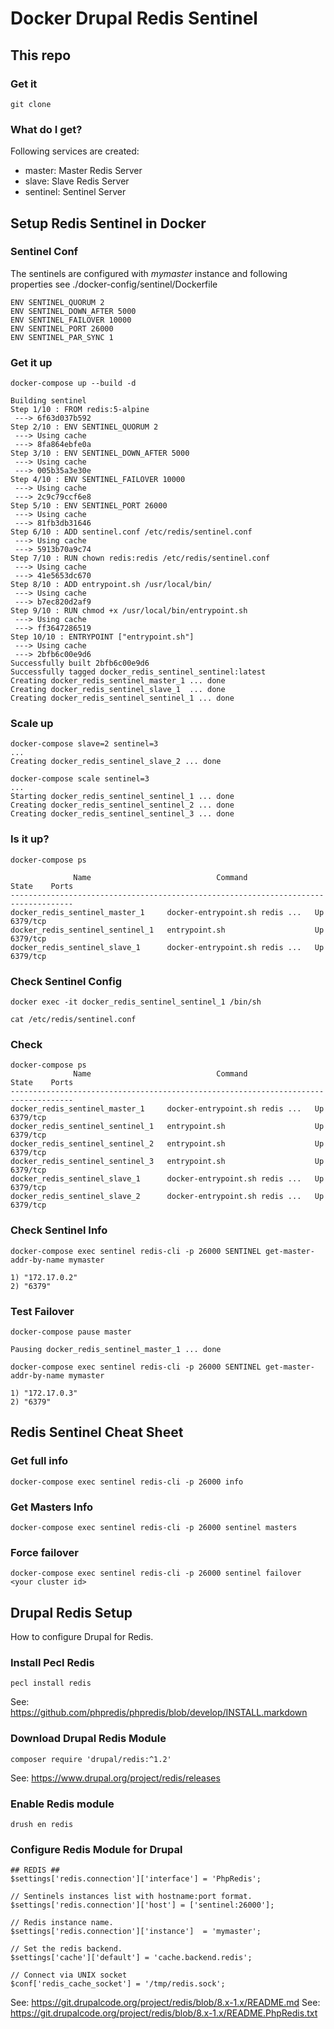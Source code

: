# Docker Drupal Redis Sentinel

## This repo
### Get it
```
git clone 
```

### What do I get?
Following services are created:

* master: Master Redis Server
* slave: Slave Redis Server
* sentinel: Sentinel Server

## Setup Redis Sentinel in Docker
### Sentinel Conf
The sentinels are configured with *mymaster* instance and following properties 
see ./docker-config/sentinel/Dockerfile

```
ENV SENTINEL_QUORUM 2
ENV SENTINEL_DOWN_AFTER 5000
ENV SENTINEL_FAILOVER 10000
ENV SENTINEL_PORT 26000
ENV SENTINEL_PAR_SYNC 1
```

### Get it up
```
docker-compose up --build -d

Building sentinel
Step 1/10 : FROM redis:5-alpine
 ---> 6f63d037b592
Step 2/10 : ENV SENTINEL_QUORUM 2
 ---> Using cache
 ---> 8fa864ebfe0a
Step 3/10 : ENV SENTINEL_DOWN_AFTER 5000
 ---> Using cache
 ---> 005b35a3e30e
Step 4/10 : ENV SENTINEL_FAILOVER 10000
 ---> Using cache
 ---> 2c9c79ccf6e8
Step 5/10 : ENV SENTINEL_PORT 26000
 ---> Using cache
 ---> 81fb3db31646
Step 6/10 : ADD sentinel.conf /etc/redis/sentinel.conf
 ---> Using cache
 ---> 5913b70a9c74
Step 7/10 : RUN chown redis:redis /etc/redis/sentinel.conf
 ---> Using cache
 ---> 41e5653dc670
Step 8/10 : ADD entrypoint.sh /usr/local/bin/
 ---> Using cache
 ---> b7ec820d2af9
Step 9/10 : RUN chmod +x /usr/local/bin/entrypoint.sh
 ---> Using cache
 ---> ff3647286519
Step 10/10 : ENTRYPOINT ["entrypoint.sh"]
 ---> Using cache
 ---> 2bfb6c00e9d6
Successfully built 2bfb6c00e9d6
Successfully tagged docker_redis_sentinel_sentinel:latest
Creating docker_redis_sentinel_master_1 ... done
Creating docker_redis_sentinel_slave_1  ... done
Creating docker_redis_sentinel_sentinel_1 ... done
```

### Scale up
```
docker-compose slave=2 sentinel=3
...
Creating docker_redis_sentinel_slave_2 ... done

docker-compose scale sentinel=3
...
Starting docker_redis_sentinel_sentinel_1 ... done
Creating docker_redis_sentinel_sentinel_2 ... done
Creating docker_redis_sentinel_sentinel_3 ... done
```

### Is it up?
```
docker-compose ps

              Name                            Command               State    Ports
------------------------------------------------------------------------------------
docker_redis_sentinel_master_1     docker-entrypoint.sh redis ...   Up      6379/tcp
docker_redis_sentinel_sentinel_1   entrypoint.sh                    Up      6379/tcp
docker_redis_sentinel_slave_1      docker-entrypoint.sh redis ...   Up      6379/tcp
```

### Check Sentinel Config
```
docker exec -it docker_redis_sentinel_sentinel_1 /bin/sh

cat /etc/redis/sentinel.conf
```

### Check
```
docker-compose ps
              Name                            Command               State    Ports
------------------------------------------------------------------------------------
docker_redis_sentinel_master_1     docker-entrypoint.sh redis ...   Up      6379/tcp
docker_redis_sentinel_sentinel_1   entrypoint.sh                    Up      6379/tcp
docker_redis_sentinel_sentinel_2   entrypoint.sh                    Up      6379/tcp
docker_redis_sentinel_sentinel_3   entrypoint.sh                    Up      6379/tcp
docker_redis_sentinel_slave_1      docker-entrypoint.sh redis ...   Up      6379/tcp
docker_redis_sentinel_slave_2      docker-entrypoint.sh redis ...   Up      6379/tcp
```

### Check Sentinel Info
```
docker-compose exec sentinel redis-cli -p 26000 SENTINEL get-master-addr-by-name mymaster

1) "172.17.0.2"
2) "6379"
```

### Test Failover
```
docker-compose pause master

Pausing docker_redis_sentinel_master_1 ... done

docker-compose exec sentinel redis-cli -p 26000 SENTINEL get-master-addr-by-name mymaster

1) "172.17.0.3"
2) "6379"
```

## Redis Sentinel Cheat Sheet
### Get full info 
```
docker-compose exec sentinel redis-cli -p 26000 info
```

### Get Masters Info
```
docker-compose exec sentinel redis-cli -p 26000 sentinel masters
```

### Force failover
```
docker-compose exec sentinel redis-cli -p 26000 sentinel failover <your cluster id>
```

## Drupal Redis Setup
How to configure Drupal for Redis.

### Install Pecl Redis
```
pecl install redis
```
See: https://github.com/phpredis/phpredis/blob/develop/INSTALL.markdown

### Download Drupal Redis Module
```
composer require 'drupal/redis:^1.2'
```
See: https://www.drupal.org/project/redis/releases

### Enable Redis module
```
drush en redis
```

### Configure Redis Module for Drupal
```
## REDIS ##
$settings['redis.connection']['interface'] = 'PhpRedis';

// Sentinels instances list with hostname:port format.
$settings['redis.connection']['host'] = ['sentinel:26000'];

// Redis instance name.
$settings['redis.connection']['instance']  = 'mymaster';

// Set the redis backend.
$settings['cache']['default'] = 'cache.backend.redis';

// Connect via UNIX socket
$conf['redis_cache_socket'] = '/tmp/redis.sock';
```

See: https://git.drupalcode.org/project/redis/blob/8.x-1.x/README.md
See: https://git.drupalcode.org/project/redis/blob/8.x-1.x/README.PhpRedis.txt